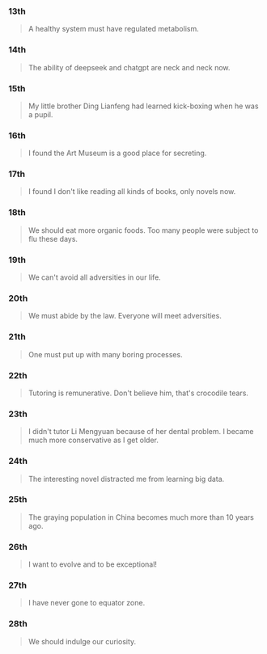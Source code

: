 ### 13th
> A healthy system must have regulated metabolism.

### 14th
> The ability of deepseek and chatgpt are neck and neck now.

### 15th
> My little brother Ding Lianfeng had learned kick-boxing when he was a pupil.

### 16th
> I found the Art Museum is a good place for secreting.

### 17th
> I found I don't like reading all kinds of books, only novels now.

### 18th
> We should eat more organic foods.
> Too many people were subject to flu these days.

### 19th
> We can't avoid all adversities in our life.

### 20th
> We must abide by the law.
> Everyone will meet adversities.

### 21th
> One must put up with many boring processes.

### 22th
> Tutoring is remunerative.
> Don't believe him, that's crocodile tears.

### 23th
> I didn't tutor Li Mengyuan because of her dental problem.
> I became much more conservative as I get older.

### 24th
> The interesting novel distracted me from learning big data.

### 25th
> The graying population in China becomes much more than 10 years ago.

### 26th
> I want to evolve and to be exceptional!

### 27th
> I have never gone to equator zone.

### 28th
> We should indulge our curiosity.
